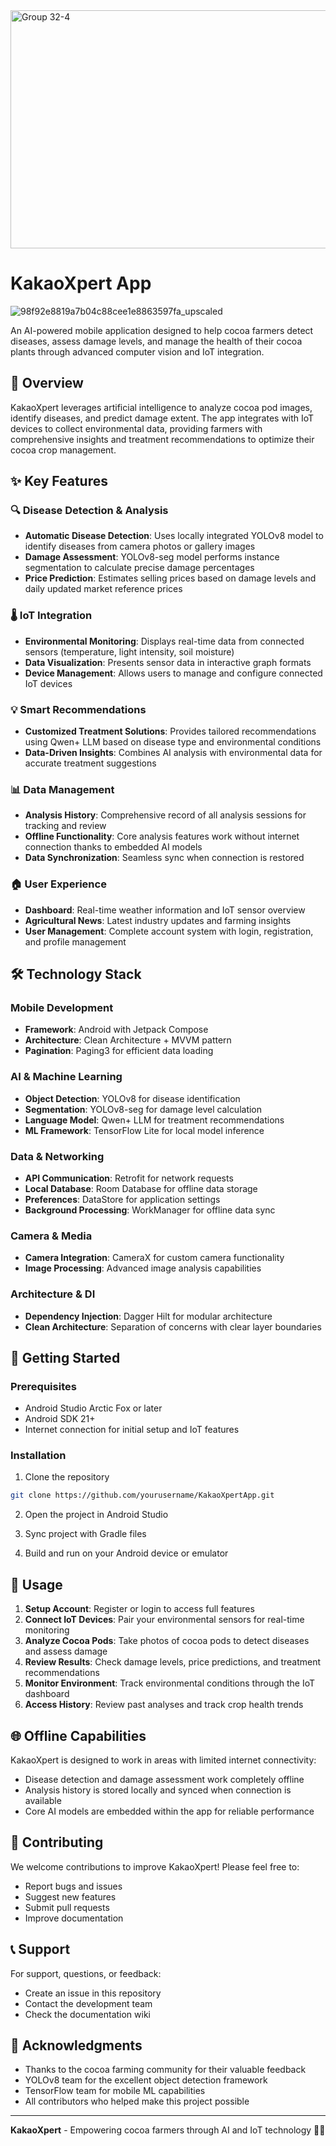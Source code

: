 <img width="1618" height="381" alt="Group 32-4" src="https://github.com/user-attachments/assets/46c25528-7818-46c9-ac04-40b326a853d0" />


# KakaoXpert App

![98f92e8819a7b04c88cee1e8863597fa_upscaled](https://github.com/user-attachments/assets/635f3dda-6567-4fa4-b895-a5c751a2fc0f)


An AI-powered mobile application designed to help cocoa farmers detect diseases, assess damage levels, and manage the health of their cocoa plants through advanced computer vision and IoT integration.

## 🌱 Overview

KakaoXpert leverages artificial intelligence to analyze cocoa pod images, identify diseases, and predict damage extent. The app integrates with IoT devices to collect environmental data, providing farmers with comprehensive insights and treatment recommendations to optimize their cocoa crop management.

## ✨ Key Features

### 🔍 Disease Detection & Analysis
- **Automatic Disease Detection**: Uses locally integrated YOLOv8 model to identify diseases from camera photos or gallery images
- **Damage Assessment**: YOLOv8-seg model performs instance segmentation to calculate precise damage percentages
- **Price Prediction**: Estimates selling prices based on damage levels and daily updated market reference prices

### 🌡️ IoT Integration
- **Environmental Monitoring**: Displays real-time data from connected sensors (temperature, light intensity, soil moisture)
- **Data Visualization**: Presents sensor data in interactive graph formats
- **Device Management**: Allows users to manage and configure connected IoT devices

### 💡 Smart Recommendations
- **Customized Treatment Solutions**: Provides tailored recommendations using Qwen+ LLM based on disease type and environmental conditions
- **Data-Driven Insights**: Combines AI analysis with environmental data for accurate treatment suggestions

### 📊 Data Management
- **Analysis History**: Comprehensive record of all analysis sessions for tracking and review
- **Offline Functionality**: Core analysis features work without internet connection thanks to embedded AI models
- **Data Synchronization**: Seamless sync when connection is restored

### 🏠 User Experience
- **Dashboard**: Real-time weather information and IoT sensor overview
- **Agricultural News**: Latest industry updates and farming insights
- **User Management**: Complete account system with login, registration, and profile management

## 🛠️ Technology Stack

### Mobile Development
- **Framework**: Android with Jetpack Compose
- **Architecture**: Clean Architecture + MVVM pattern
- **Pagination**: Paging3 for efficient data loading

### AI & Machine Learning
- **Object Detection**: YOLOv8 for disease identification
- **Segmentation**: YOLOv8-seg for damage level calculation
- **Language Model**: Qwen+ LLM for treatment recommendations
- **ML Framework**: TensorFlow Lite for local model inference

### Data & Networking
- **API Communication**: Retrofit for network requests
- **Local Database**: Room Database for offline data storage
- **Preferences**: DataStore for application settings
- **Background Processing**: WorkManager for offline data sync

### Camera & Media
- **Camera Integration**: CameraX for custom camera functionality
- **Image Processing**: Advanced image analysis capabilities

### Architecture & DI
- **Dependency Injection**: Dagger Hilt for modular architecture
- **Clean Architecture**: Separation of concerns with clear layer boundaries

## 🚀 Getting Started

### Prerequisites
- Android Studio Arctic Fox or later
- Android SDK 21+
- Internet connection for initial setup and IoT features

### Installation
1. Clone the repository
```bash
git clone https://github.com/yourusername/KakaoXpertApp.git
```

2. Open the project in Android Studio

3. Sync project with Gradle files

4. Build and run on your Android device or emulator

## 📱 Usage

1. **Setup Account**: Register or login to access full features
2. **Connect IoT Devices**: Pair your environmental sensors for real-time monitoring
3. **Analyze Cocoa Pods**: Take photos of cocoa pods to detect diseases and assess damage
4. **Review Results**: Check damage levels, price predictions, and treatment recommendations
5. **Monitor Environment**: Track environmental conditions through the IoT dashboard
6. **Access History**: Review past analyses and track crop health trends

## 🌐 Offline Capabilities

KakaoXpert is designed to work in areas with limited internet connectivity:
- Disease detection and damage assessment work completely offline
- Analysis history is stored locally and synced when connection is available
- Core AI models are embedded within the app for reliable performance

## 🤝 Contributing

We welcome contributions to improve KakaoXpert! Please feel free to:
- Report bugs and issues
- Suggest new features
- Submit pull requests
- Improve documentation

## 📞 Support

For support, questions, or feedback:
- Create an issue in this repository
- Contact the development team
- Check the documentation wiki

## 🙏 Acknowledgments

- Thanks to the cocoa farming community for their valuable feedback
- YOLOv8 team for the excellent object detection framework
- TensorFlow team for mobile ML capabilities
- All contributors who helped make this project possible

---

**KakaoXpert** - Empowering cocoa farmers through AI and IoT technology 🍫🌱
